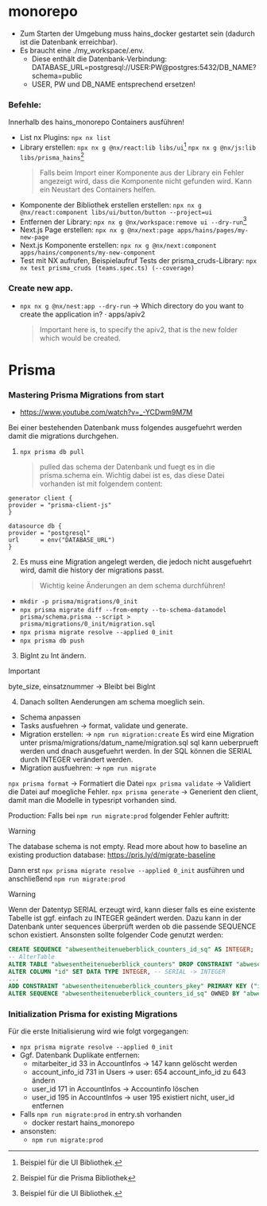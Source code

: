 # monorepo

- Zum Starten der Umgebung muss hains_docker gestartet sein (dadurch ist die Datenbank erreichbar).
- Es braucht eine ./my_workspace/.env.
  - Diese enthält die Datenbank-Verbindung:
    DATABASE_URL=postgresql://USER:PW@postgres:5432/DB_NAME?schema=public
  - USER, PW und DB_NAME entsprechend ersetzen!

### Befehle:

Innerhalb des hains_monorepo Containers ausführen!

- List nx Plugins:
  `npx nx list`
- Library erstellen:
  `npx nx g @nx/react:lib libs/ui`[^1]
  `npx nx g @nx/js:lib libs/prisma_hains`[^2]
  > Falls beim Import einer Komponente aus der Library ein Fehler angezeigt wird, dass die Komponente nicht gefunden wird. Kann ein Neustart des Containers helfen.
- Komponente der Bibliothek erstellen erstellen:
  `npx nx g @nx/react:component libs/ui/button/button --project=ui`
- Entfernen der Library:
  `npx nx g @nx/workspace:remove ui --dry-run`[^1]
- Next.js Page erstellen:
  `npx nx g @nx/next:page apps/hains/pages/my-new-page`
- Next.js Komponente erstellen:
  `npx nx g @nx/next:component apps/hains/components/my-new-component`
- Test mit NX aufrufen, Beispielaufruf Tests der prisma_cruds-Library:
  `npx nx test prisma_cruds (teams.spec.ts) (--coverage)`

### Create new app.

- `npx nx g @nx/nest:app --dry-run`
  -> Which directory do you want to create the application in? · apps/apiv2
  > Important here is, to specify the apiv2, that is the new folder which would be created.

[^1]: Beispiel für die UI Bibliothek.
[^2]: Beispiel für die Prisma Bibliothek

# Prisma

### Mastering Prisma Migrations from start

- https://www.youtube.com/watch?v=_-YCDwm9M7M

Bei einer bestehenden Datenbank muss folgendes ausgefuehrt werden damit die migrations durchgehen.

1.  `npx prisma db pull`
    > pulled das schema der Datenbank und fuegt es in die prisma.schema ein.
    > Wichtig dabei ist es, das diese Datei vorhanden ist mit folgendem content:

```prisma
generator client {
provider = "prisma-client-js"
}

datasource db {
provider = "postgresql"
url      = env("DATABASE_URL")
}
```

2. Es muss eine Migration angelegt werden, die jedoch nicht ausgefuehrt wird, damit die history der migrations passt.
   > Wichtig keine Änderungen an dem schema durchführen!

- `mkdir -p prisma/migrations/0_init`
- `npx prisma migrate diff --from-empty --to-schema-datamodel prisma/schema.prisma --script > prisma/migrations/0_init/migration.sql`
- `npx prisma migrate resolve --applied 0_init`
- `npx prisma db push`

3. BigInt zu Int ändern.

> [!IMPORTANT]
> byte_size, einsatznummer -> Bleibt bei BigInt

4. Danach sollten Aenderungen am schema moeglich sein.

- Schema anpassen
- Tasks ausfuehren -> format, validate und generate.
- Migration erstellen: -> `npm run migration:create`
  Es wird eine Migration unter prisma/migrations/datum_name/migration.sql
  sql kann ueberprueft werden und dnach ausgefuehrt werden.
  In der SQL können die SERIAL durch INTEGER verändert werden.
- Migration ausfuehren: -> `npm run migrate`

`npx prisma format` -> Formatiert die Datei
`npx prisma validate` -> Validiert die Datei auf moegliche Fehler.
`npx prisma generate` -> Generient den client, damit man die Modelle in typesript vorhanden sind.

Production:
Falls bei `npm run migrate:prod` folgender Fehler auftritt:

> [!WARNING]
> The database schema is not empty. Read more about how to baseline an existing production database: https://pris.ly/d/migrate-baseline

Dann erst `npx prisma migrate resolve --applied 0_init` ausführen und anschließend `npm run migrate:prod`

> [!WARNING]
> Wenn der Datentyp SERIAL erzeugt wird, kann dieser falls es eine existente Tabelle ist ggf. einfach zu INTEGER geändert werden.
> Dazu kann in der Datenbank unter sequences überprüft werden ob die passende SEQUENCE schon existiert.
> Ansonsten sollte folgender Code genutzt werden:

```SQL
CREATE SEQUENCE "abwesentheitenueberblick_counters_id_sq" AS INTEGER;
-- AlterTable
ALTER TABLE "abwesentheitenueberblick_counters" DROP CONSTRAINT "abwesentheitenueberblick_counters_pkey",
ALTER COLUMN "id" SET DATA TYPE INTEGER, -- SERIAL -> INTEGER
...
ADD CONSTRAINT "abwesentheitenueberblick_counters_pkey" PRIMARY KEY ("id");
ALTER SEQUENCE "abwesentheitenueberblick_counters_id_sq" OWNED BY "abwesentheitenueberblick_counters"."id";
```

### Initialization Prisma for existing Migrations

Für die erste Initialisierung wird wie folgt vorgegangen:

- `npx prisma migrate resolve --applied 0_init`
- Ggf. Datenbank Duplikate entfernen:
  - mitarbeiter_id 33 in AccountInfos -> 147 kann gelöscht werden
  - account_info_id 731 in Users -> user: 654 account_info_id zu 643 ändern
  - user_id 171 in AccountInfos -> Accountinfo löschen
  - user_id 195 in AccountInfos -> user 195 existiert nicht, user_id entfernen
- Falls `npm run migrate:prod` in entry.sh vorhanden
  - docker restart hains_monorepo
- ansonsten:
  - `npm run migrate:prod`
